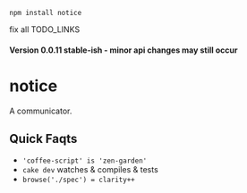 `npm install notice`

fix all TODO_LINKS

#### Version 0.0.11 **stable-ish** - minor api changes may still occur

notice
======

A communicator.

Quick Faqts
-----------

* `'coffee-script' is 'zen-garden'`
* `cake dev` watches & compiles & tests
* `browse('./spec') = clarity++` 

